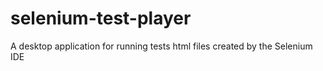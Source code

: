 selenium-test-player
====================

A desktop application for running tests html files created by the Selenium IDE
